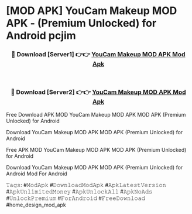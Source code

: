 # [MOD APK] YouCam Makeup MOD APK - (Premium Unlocked) for Android pcjim



<div align="center">
<h3>🔴 Download [Server1] 👉👉 <a href="https://momento.my/?title=YouCam_Makeup_MOD_APK">YouCam Makeup MOD APK Mod Apk</a></h3><br>

<h3>🔴 Download [Server2] 👉👉 <a href="https://momento.my/?title=YouCam_Makeup_MOD_APK">YouCam Makeup MOD APK Mod Apk</a></h3>
</div>



Free Download APK MOD YouCam Makeup MOD APK MOD APK (Premium Unlocked) for Android

Download YouCam Makeup MOD APK MOD APK (Premium Unlocked) for Android

Free APK MOD YouCam Makeup MOD APK MOD APK (Premium Unlocked) for Android

Download YouCam Makeup MOD APK MOD APK (Premium Unlocked) for Android Mod For Android

𝚃𝚊𝚐𝚜: #𝙼𝚘𝚍𝙰𝚙𝚔 #𝙳𝚘𝚠𝚗𝚕𝚘𝚊𝚍𝙼𝚘𝚍𝙰𝚙𝚔 #𝙰𝚙𝚔𝙻𝚊𝚝𝚎𝚜𝚝𝚅𝚎𝚛𝚜𝚒𝚘𝚗 #𝙰𝚙𝚔𝚄𝚗𝚕𝚒𝚖𝚒𝚝𝚎𝚍𝙼𝚘𝚗𝚎𝚢 #𝙰𝚙𝚔𝚄𝚗𝚕𝚘𝚌𝚔𝙰𝚕𝚕 #𝙰𝚙𝚔𝙽𝚘𝙰𝚍𝚜 #𝚄𝚗𝚕𝚘𝚌𝚔𝙿𝚛𝚎𝚖𝚒𝚞𝚖 #𝙵𝚘𝚛𝙰𝚗𝚍𝚛𝚘𝚒𝚍 #𝙵𝚛𝚎𝚎𝙳𝚘𝚠𝚗𝚕𝚘𝚊𝚍 #home_design_mod_apk
